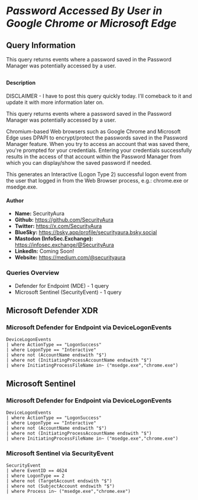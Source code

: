 # *Password Accessed By User in Google Chrome or Microsoft Edge*

## Query Information

This query returns events where a password saved in the Password Manager was potentially accessed by a user.

##

#### Description

DISCLAIMER - I have to post this query quickly today. I'll comeback to it and update it with more information later on.

This query returns events where a password saved in the Password Manager was potentially accessed by a user.

Chromium-based Web browsers such as Google Chrome and Microsoft Edge uses DPAPI to encrypt/protect the passwords saved in the Password Manager feature. When you try to access an account that was saved there, you're prompted for your credentials. Entering your credentials successfully results in the access of that account within the Password Manager from which you can display/show the saved password if needed.

This generates an Interactive (Logon Type 2) successful logon event from the user that logged in from the Web Browser process, e.g.: chrome.exe or msedge.exe.

#### Author <Optional>
- **Name:** SecurityAura
- **Github:** https://github.com/SecurityAura
- **Twitter:** https://x.com/SecurityAura
- **BlueSky:** https://bsky.app/profile/securityaura.bsky.social
- **Mastodon (InfoSec.Exchange):** https://infosec.exchange/@SecurityAura
- **LinkedIn:** Coming Soon!
- **Website:** https://medium.com/@securityaura

### Queries Overview ###

- Defender for Endpoint (MDE) - 1 query
- Microsoft Sentinel (SecurityEvent) - 1 query

## Microsoft Defender XDR ##
### Microsoft Defender for Endpoint via DeviceLogonEvents ###
```KQL
DeviceLogonEvents
| where ActionType == "LogonSuccess"
| where LogonType == "Interactive"
| where not (AccountName endswith "$")
| where not (InitiatingProcessAccountName endswith "$")
| where InitiatingProcessFileName in~ ("msedge.exe","chrome.exe")
```
## Microsoft Sentinel ##
### Microsoft Defender for Endpoint via DeviceLogonEvents ###
```KQL
DeviceLogonEvents
| where ActionType == "LogonSuccess"
| where LogonType == "Interactive"
| where not (AccountName endswith "$")
| where not (InitiatingProcessAccountName endswith "$")
| where InitiatingProcessFileName in~ ("msedge.exe","chrome.exe")
```
### Microsoft Sentinel via SecurityEvent ###
```KQL
SecurityEvent
| where EventID == 4624
| where LogonType == 2
| where not (TargetAccount endswith "$")
| where not (SubjectAccount endswith "$")
| where Process in~ ("msedge.exe","chrome.exe")
```
